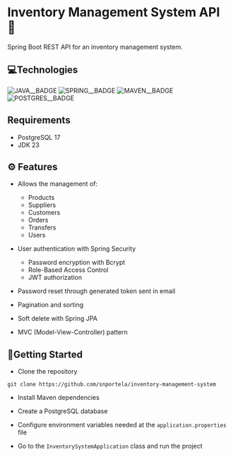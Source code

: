 [JAVA__BADGE]:https://img.shields.io/badge/java-%23ED8B00.svg?style=for-the-badge&logo=openjdk&logoColor=white
[SPRING__BADGE]: https://img.shields.io/badge/spring-%236DB33F.svg?style=for-the-badge&logo=spring&logoColor=white
[MAVEN__BADGE]: https://img.shields.io/badge/Apache%20Maven-C71A36?style=for-the-badge&logo=Apache%20Maven&logoColor=white
[POSTGRES__BADGE]: https://img.shields.io/badge/postgres-%23316192.svg?style=for-the-badge&logo=postgresql&logoColor=white


# Inventory Management System API 🧾

Spring Boot REST API for an inventory management system.

## 💻Technologies
![JAVA__BADGE] ![SPRING__BADGE] ![MAVEN__BADGE] ![POSTGRES__BADGE]

## Requirements

- PostgreSQL 17
- JDK 23

## ⚙️ Features

- Allows the management of:
  - Products
  - Suppliers
  - Customers
  - Orders
  - Transfers
  - Users

- User authentication with Spring Security
  - Password encryption with Bcrypt
  - Role-Based Access Control
  - JWT authorization

- Password reset through generated token sent in email

- Pagination and sorting

- Soft delete with Spring JPA

- MVC (Model-View-Controller) pattern
    

##  🚀Getting Started

-  Clone the repository
```
git clone https://github.com/snportela/inventory-management-system
```
- Install Maven dependencies

- Create a PostgreSQL database

- Configure environment variables needed at the `application.properties` file

- Go to the `InventorySystemApplication` class and run the project



